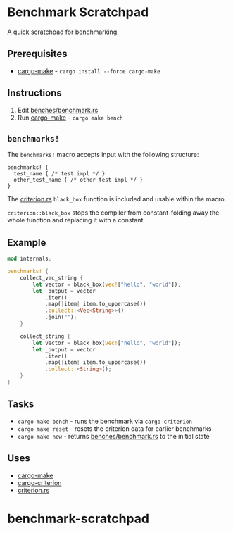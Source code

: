 # Benchmark Scratchpad

A quick scratchpad for benchmarking

## Prerequisites

- [cargo-make](https://github.com/sagiegurari/cargo-make) - `cargo install --force cargo-make`

## Instructions

1. Edit [benches/benchmark.rs](benches/benchmark.rs)
2. Run [cargo-make](https://github.com/sagiegurari/cargo-make) - `cargo make bench`

## `benchmarks!`

The `benchmarks!` macro accepts input with the following structure:

```
benchmarks! {
  test_name { /* test impl */ }
  other_test_name { /* other test impl */ }
}
```

The [criterion.rs](https://github.com/bheisler/criterion.rs) `black_box` function is included and usable within the macro.

`criterion::black_box` stops the compiler from constant-folding away the whole function and replacing it with a constant.

## Example

```rust 
mod internals;

benchmarks! {
    collect_vec_string {
        let vector = black_box(vec!["hello", "world"]);
        let _output = vector
            .iter()
            .map(|item| item.to_uppercase())
            .collect::<Vec<String>>()
            .join("");
    }

    collect_string {
        let vector = black_box(vec!["hello", "world"]);
        let _output = vector
            .iter()
            .map(|item| item.to_uppercase())
            .collect::<String>();
    }
}
```

## Tasks

- `cargo make bench` - runs the benchmark via `cargo-criterion`
- `cargo make reset` - resets the criterion data for earlier benchmarks
- `cargo make new` - returns [benches/benchmark.rs](benches/benchmark.rs) to the initial state

## Uses 

- [cargo-make](https://github.com/sagiegurari/cargo-make)
- [cargo-criterion](https://github.com/bheisler/cargo-criterion)
- [criterion.rs](https://github.com/bheisler/criterion.rs)
# benchmark-scratchpad

